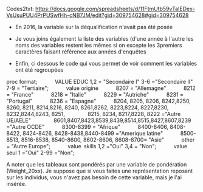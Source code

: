 Codes2txt: <https://docs.google.com/spreadsheets/d/11FtmUtb59vTaIEDex-VsUsuPUU4PrPUSwfHh-cNB7JM/edit?gid=309754628#gid=309754628>

* En 2016, la variable sur la déqualification n'avait pas été posée

* Je vous joins également la liste des variables (d'une année à l'autre les noms des variables restent les mêmes si on excepte les 3premiers caractères faisant référence aux années d'enquêtes

* Enfin, ci dessous le code qui vous permet de voir comment les variables ont été regroupées

proc format; 
      VALUE EDUC 1,2 = "Secondaire I" 3-6 ="Secondaire II" 7-9 = "Tertiaire";
      value origine 
      8207 = "Allemagne"
      8212 = "France"
      8218 = "Italie"
      8229 = "Autriche"
      8231 = "Portugal"
      8236 = "Espagne"
      8204, 8205, 8206, 8242,8250, 8260, 8211, 8214,8216, 8240, 8261,8262, 8223,8224, 8227,8230, 8232,8244,8243, 8251,
            8215, 8234, 8217,8228, 8222 ="Autre UE/AELE"
            8601,8407,8423,8539,8439,8514,8515,8427,8607,8239 ="Autre OCDE"
      8300-8399 = "Afrique"
      8400-8406, 8408-8422, 8424-8426, 8428-8438,8440-8499 ="Amerique latine"
      8500-8513, 8516-8538, 8540-8600, 8602-8606, 8608-8700= "Asie"
      other = "Autre Europe";
      value skills 1,2 ="Oui" 3,4 = "Non";
      value seul 1 ="Oui" 2-99 ="Non";

A noter que les tableaux sont pondérés par une variable de pondération (Weight_20xx). Je suppose que si vous faites une représentation reposant sur les individus, vous n'avez pas besoin de cette variable, mais je l'ai insérée.
